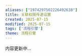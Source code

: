 ```yaml
---
aliases: ["1974297502226492638"]
title: 关联权限传递设置
created: 2025-07-15
modified: 2025-07-15
tags: ['流程引擎']
theme: 流程引擎
---
```


内容更新中...